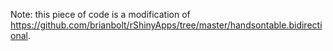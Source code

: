 

Note: this piece of code is a modification of https://github.com/brianbolt/rShinyApps/tree/master/handsontable.bidirectional.